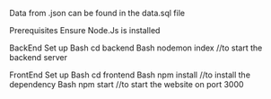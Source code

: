 Data from .json can be found in the data.sql file

Prerequisites
Ensure Node.Js is installed

BackEnd Set up
Bash cd backend
Bash nodemon index //to start the backend server

FrontEnd Set up
Bash cd frontend
Bash npm install //to install the dependency
Bash npm start //to start the website on port 3000
